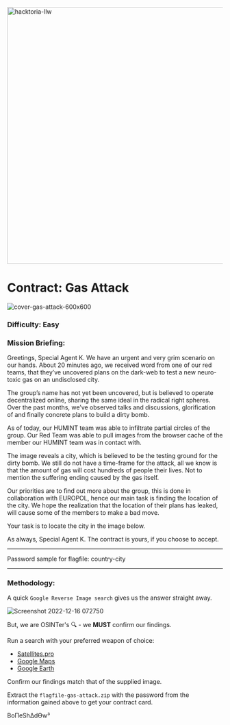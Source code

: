 <img width="600" alt="hacktoria-llw" src="https://user-images.githubusercontent.com/117080369/203552008-2d0e0a07-1815-485b-8f3f-ae7ed7258af8.png">

# Contract: Gas Attack
![cover-gas-attack-600x600](https://user-images.githubusercontent.com/117080369/208049273-1cc9d3e2-2fea-474a-acae-d924025b54c6.png)

### Difficulty: Easy

### Mission Briefing:
Greetings, Special Agent K. We have an urgent and very grim scenario on our hands. About 20 minutes ago, we received word from one of our red teams, that they’ve uncovered plans on the dark-web to test a new neuro-toxic gas on an undisclosed city.

The group’s name has not yet been uncovered, but is believed to operate decentralized online, sharing the same ideal in the radical right spheres. Over the past months, we’ve observed talks and discussions, glorification of and finally concrete plans to build a dirty bomb.

As of today, our HUMINT team was able to infiltrate partial circles of the group. Our Red Team was able to pull images from the browser cache of the member our HUMINT team was in contact with.

The image reveals a city, which is believed to be the testing ground for the dirty bomb. We still do not have a time-frame for the attack, all we know is that the amount of gas will cost hundreds of people their lives. Not to mention the suffering ending caused by the gas itself.

Our priorities are to find out more about the group, this is done in collaboration with EUROPOL, hence our main task is finding the location of the city. We hope the realization that the location of their plans has leaked, will cause some of the members to make a bad move.

Your task is to locate the city in the image below.

As always, Special Agent K. The contract is yours, if you choose to accept.

---

Password sample for flagfile: country-city

---

### Methodology:
A quick `Google Reverse Image search` gives us the answer straight away.

![Screenshot 2022-12-16 072750](https://user-images.githubusercontent.com/117080369/208049852-e58eed89-f383-424b-9d42-0838610babc5.png)

But, we are OSINTer's 🔍 - we **MUST** confirm our findings.

Run a search with your preferred weapon of choice:
* <a href="https://satellites.pro/">Satellites.pro</a>
* <a href="https://www.google.com/maps">Google Maps</a>
* <a href="https://earth.google.com/web">Google Earth</a>

Confirm our findings match that of the supplied image.

Extract the `flagfile-gas-attack.zip` with the password from the information gained above to get your contract card.


BoΠeShΔdϴw³
